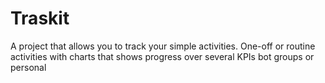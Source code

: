 # Traskit
A project that allows you to track your simple activities. One-off or routine activities with charts that shows progress over several KPIs bot groups or personal
